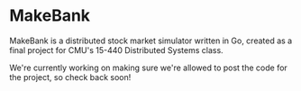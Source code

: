 MakeBank
========

MakeBank is a distributed stock market simulator written in Go, created as a final project for CMU's 15-440 Distributed Systems class.

We're currently working on making sure we're allowed to post the code for the project, so check back soon!
